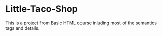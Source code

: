 # Little-Taco-Shop
This is a project from Basic HTML course inluding most of the semantics tags and details. 
